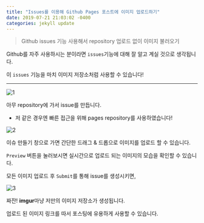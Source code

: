 ```yaml
---
title: "Issues를 이용해 Github Pages 포스트에 이미지 업로드하기"
date: 2019-07-21 21:03:02 -0400
categories: jekyll update
---
```


> Github issues 기능 사용해서 repository 업로드 없이 이미지 불러오기

Github를 자주 사용하시는 분이라면 `issues`기능에 대해 잘 알고 계실 것으로 생각됩니다.

이 `issues` 기능을 마치 이미지 저장소처럼 사용할 수 있습니다!

---

![1](https://user-images.githubusercontent.com/45955154/61591012-c7477200-abfb-11e9-91e0-0eb01f9db679.png)

아무 repository에 가서 issue를 만듭니다.
- 저 같은 경우엔 빠른 접근을 위해 pages repository를 사용하였습니다!

![2](https://user-images.githubusercontent.com/45955154/61591033-ecd47b80-abfb-11e9-85e1-e197650751f3.png)

이슈 만들기 창으로 가면 간단한 드래그 & 드롭으로 이미지를 업로드 할 수 있습니다.

`Preview` 버튼을 눌러보시면 실시간으로 업로드 되는 이미지의 모습을 확인할 수 있습니다.

모든 이미지 업로드 후  `Submit`를 통해 issue를 생성시키면,

![3](https://user-images.githubusercontent.com/45955154/61591060-52c10300-abfc-11e9-9c56-70b5e521841a.png)

짜잔! **imgur**마냥 저만의 이미지 저장소가 생성됩니다.

업로드 된 이미지 링크를 따서 포스팅에 유용하게 사용할 수 있습니다.
